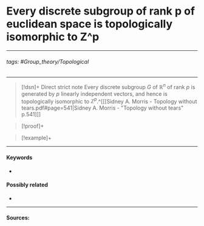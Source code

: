 # Every discrete subgroup of rank p of euclidean space is topologically isomorphic to Z^p
***
###### tags: #Group_theory/Topological 
***
>[!dsn]+ Direct strict note
>Every discrete subgroup $G$ of $\mathbb{R}^{n}$ of rank $p$ is generated by $p$ linearly independent vectors, and hence is topologically isomorphic to $\mathbb{Z}^{p}$.^[[[Sidney A. Morris - Topology without tears.pdf#page=541|Sidney A. Morris - "Topology without tears" p.541]]]

>[!proof]+
>

>[!example]+ 
>
***
#### Keywords
- 
#### Possibly related
- 
***
#### Sources: